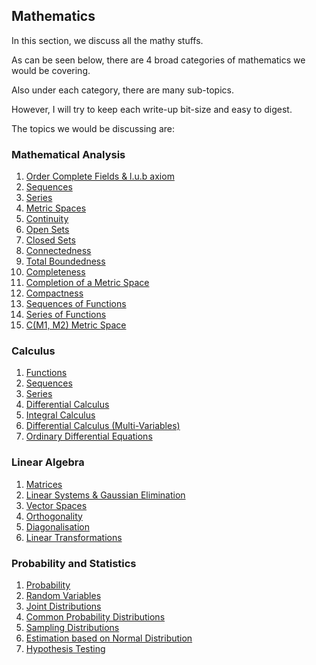 ## Mathematics

In this section, we discuss all the mathy stuffs.

As can be seen below, there are 4 broad categories of mathematics we would be covering.

Also under each category, there are many sub-topics.

However, I will try to keep each write-up bit-size and easy to digest.

The topics we would be discussing are:
### Mathematical Analysis
1. [Order Complete Fields & l.u.b axiom](/mathanalysis/ordercompletefields.md)
1. [Sequences](/mathanalysis/sequences.md)
1. [Series](/mathanalysis/series.md)
1. [Metric Spaces](/mathanalysis/metricspaces.md)
1. [Continuity](/mathanalysis/continuity.md)
1. [Open Sets](/mathanalysis/opensets.md)
1. [Closed Sets](/mathanalysis/closedsets.md)
1. [Connectedness](/mathanalysis/connectedness.md)
1. [Total Boundedness](/mathanalysis/totalboundedness.md)
1. [Completeness](/mathanalysis/completeness.md)
1. [Completion of a Metric Space](/mathanalysis/completion.md)
1. [Compactness](/mathanalysis/compactness.md)
1. [Sequences of Functions](/mathanalysis/sequencesoffunctions.md)
1. [Series of Functions](/mathanalysis/seriesoffunctions.md)
1. [C(M1, M2) Metric Space](/mathanalysis/cm1m2metricspace.md)


### Calculus
1. [Functions](/calculus/functions.md)
1. [Sequences](/mathanalysis/sequences.md)
1. [Series](/mathanalysis/series.md)
1. [Differential Calculus](/calculus/differentialcalculus.md)
1. [Integral Calculus](/calculus/integralcalculus.md)
1. [Differential Calculus (Multi-Variables)](/calculus/differentialcalculusmultivar.md)
1. [Ordinary Differential Equations](/calculus/ordinarydifferentialequations.md)

### Linear Algebra
1. [Matrices](/linearalgebra/matrices.md)
1. [Linear Systems & Gaussian Elimination](/linearalgebra/linearsystems.md)
1. [Vector Spaces](/linearalgebra/vectorspaces.md)
1. [Orthogonality](/linearalgebra/orthogonality.md)
1. [Diagonalisation](/linearalgebra/diagonalisation.md)
1. [Linear Transformations](/linearalgebra/lineartransformations.md)

### Probability and Statistics
1. [Probability](/probabilityandstats/probability.md)
1. [Random Variables](/probabilityandstats/randomvariables.md)
1. [Joint Distributions](/probabilityandstats/jointdistributions.md)
1. [Common Probability Distributions](/probabilityandstats/commonprobabilitydistributions.md)
1. [Sampling Distributions](/probabilityandstats/samplingdistributions.md)
1. [Estimation based on Normal Distribution](probabilityandstats/estimationnormaldistribution.md)
1. [Hypothesis Testing](/probabilityandstats/hypothesistesting.md)
